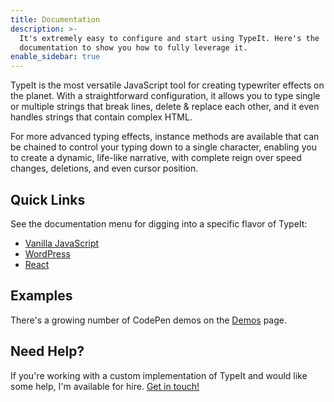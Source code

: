 ```yaml
---
title: Documentation
description: >-
  It's extremely easy to configure and start using TypeIt. Here's the
  documentation to show you how to fully leverage it.
enable_sidebar: true
---
```


TypeIt is the most versatile JavaScript tool for creating typewriter effects on the planet. With a straightforward configuration, it allows you to type single or multiple strings that break lines, delete & replace each other, and it even handles strings that contain complex HTML.

For more advanced typing effects, instance methods are available that can be chained to control your typing down to a single character, enabling you to create a dynamic, life-like narrative, with complete reign over speed changes, deletions, and even cursor position.

## Quick Links

See the documentation menu for digging into a specific flavor of TypeIt:

- [Vanilla JavaScript](/docs/vanilla/usage)
- [WordPress](/docs/wordpress)
- [React](/docs/react)

## Examples

There's a growing number of CodePen demos on the [Demos](/demos) page.

## Need Help?

If you're working with a custom implementation of TypeIt and would like some help, I'm available for hire. [Get in touch!](https://macarthur.me/contact)
